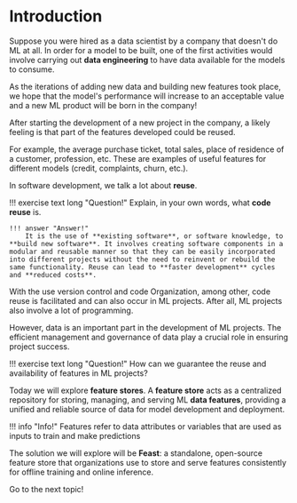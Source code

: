 # Introduction

Suppose you were hired as a data scientist by a company that doesn't do ML at all. In order for a model to be built, one of the first activities would involve carrying out **data engineering** to have data available for the models to consume.

As the iterations of adding new data and building new features took place, we hope that the model's performance will increase to an acceptable value and a new ML product will be born in the company!

After starting the development of a new project in the company, a likely feeling is that part of the features developed could be reused.

For example, the average purchase ticket, total sales, place of residence of a customer, profession, etc. These are examples of useful features for different models (credit, complaints, churn, etc.).

In software development, we talk a lot about **reuse**.

!!! exercise text long "Question!"
    Explain, in your own words, what **code reuse** is.

    !!! answer "Answer!"
        It is the use of **existing software**, or software knowledge, to **build new software**. It involves creating software components in a modular and reusable manner so that they can be easily incorporated into different projects without the need to reinvent or rebuild the same functionality. Reuse can lead to **faster development** cycles and **reduced costs**.

With the use version control and code Organization, among other, code reuse is facilitated and can also occur in ML projects. After all, ML projects also involve a lot of programming.

However, data is an important part in the development of ML projects. The efficient management and governance of data play a crucial role in ensuring project success.

!!! exercise text long "Question!"
    How can we guarantee the reuse and availability of features in ML projects?

Today we will explore **feature stores**. A **feature store** acts as a centralized repository for storing, managing, and serving ML **data features**, providing a unified and reliable source of data for model development and deployment.

!!! info "Info!"
    Features refer to data attributes or variables that are used as inputs to train and make predictions

The solution we will explore will be **Feast**: a standalone, open-source feature store that organizations use to store and serve features consistently for offline training and online inference.

Go to the next topic!